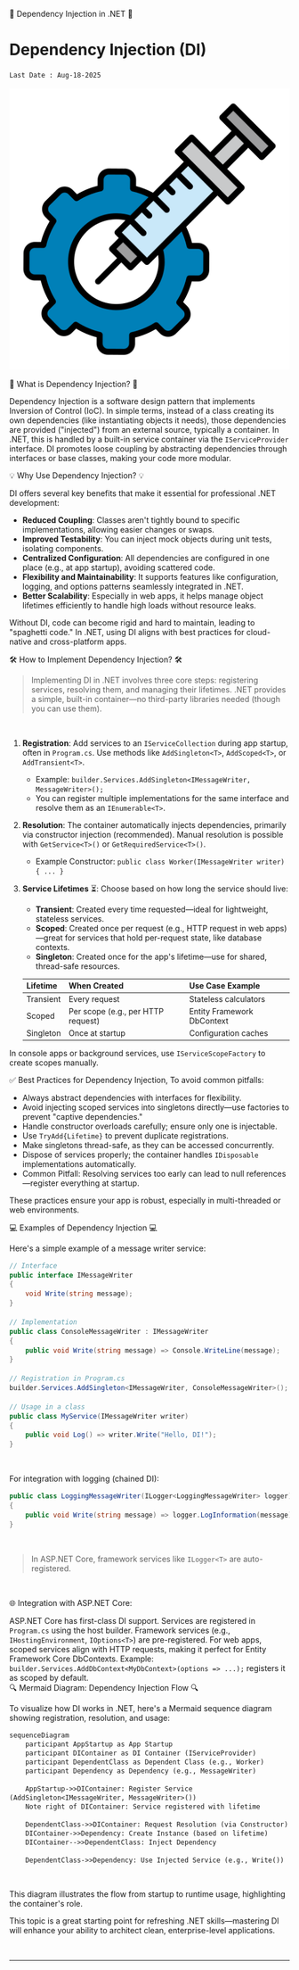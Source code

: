 🚀 Dependency Injection in .NET 🚀

# Dependency Injection (DI)
`Last Date : Aug-18-2025`
<br/>
<br/>
![DI](https://raw.githubusercontent.com/sr-ganesh-ram/Learning.Contents/main/img/dot-net/dependency-injection.png)


📖 What is Dependency Injection? 📖

Dependency Injection is a software design pattern that implements Inversion of Control (IoC). In simple terms, instead of a class creating its own dependencies (like instantiating objects it needs), those dependencies are provided ("injected") from an external source, typically a container. In .NET, this is handled by a built-in service container via the `IServiceProvider` interface. DI promotes loose coupling by abstracting dependencies through interfaces or base classes, making your code more modular.
<br/>

💡 Why Use Dependency Injection? 💡

DI offers several key benefits that make it essential for professional .NET development:
- **Reduced Coupling**: Classes aren't tightly bound to specific implementations, allowing easier changes or swaps.
- **Improved Testability**: You can inject mock objects during unit tests, isolating components.
- **Centralized Configuration**: All dependencies are configured in one place (e.g., at app startup), avoiding scattered code.
- **Flexibility and Maintainability**: It supports features like configuration, logging, and options patterns seamlessly integrated in .NET.
- **Better Scalability**: Especially in web apps, it helps manage object lifetimes efficiently to handle high loads without resource leaks.

Without DI, code can become rigid and hard to maintain, leading to "spaghetti code." In .NET, using DI aligns with best practices for cloud-native and cross-platform apps.

🛠️ How to Implement Dependency Injection? 🛠️

> Implementing DI in .NET involves three core steps: registering services, resolving them, and managing their lifetimes. .NET provides a simple, built-in container—no third-party libraries needed (though you can use them).
<br/>

1. **Registration**: Add services to an `IServiceCollection` during app startup, often in `Program.cs`. Use methods like `AddSingleton<T>`, `AddScoped<T>`, or `AddTransient<T>`.
   - Example: `builder.Services.AddSingleton<IMessageWriter, MessageWriter>();`
   - You can register multiple implementations for the same interface and resolve them as an `IEnumerable<T>`.

2. **Resolution**: The container automatically injects dependencies, primarily via constructor injection (recommended). Manual resolution is possible with `GetService<T>()` or `GetRequiredService<T>()`.
   - Example Constructor: `public class Worker(IMessageWriter writer) { ... }`

3. **Service Lifetimes** ⏳: Choose based on how long the service should live:
   - **Transient**: Created every time requested—ideal for lightweight, stateless services.
   - **Scoped**: Created once per request (e.g., HTTP request in web apps)—great for services that hold per-request state, like database contexts.
   - **Singleton**: Created once for the app's lifetime—use for shared, thread-safe resources.

   | Lifetime   | When Created | Use Case Example |
   |------------|--------------|------------------|
   | Transient | Every request | Stateless calculators |
   | Scoped    | Per scope (e.g., per HTTP request) | Entity Framework DbContext |
   | Singleton | Once at startup | Configuration caches |

In console apps or background services, use `IServiceScopeFactory` to create scopes manually.

✅ Best Practices for Dependency Injection, To avoid common pitfalls:
- Always abstract dependencies with interfaces for flexibility.
- Avoid injecting scoped services into singletons directly—use factories to prevent "captive dependencies."
- Handle constructor overloads carefully; ensure only one is injectable.
- Use `TryAdd{Lifetime}` to prevent duplicate registrations.
- Make singletons thread-safe, as they can be accessed concurrently.
- Dispose of services properly; the container handles `IDisposable` implementations automatically.
- Common Pitfall: Resolving services too early can lead to null references—register everything at startup.

These practices ensure your app is robust, especially in multi-threaded or web environments.

💻 Examples of Dependency Injection 💻

Here's a simple example of a message writer service:
<br/>

```csharp
// Interface
public interface IMessageWriter
{
    void Write(string message);
}

// Implementation
public class ConsoleMessageWriter : IMessageWriter
{
    public void Write(string message) => Console.WriteLine(message);
}

// Registration in Program.cs
builder.Services.AddSingleton<IMessageWriter, ConsoleMessageWriter>();

// Usage in a class
public class MyService(IMessageWriter writer)
{
    public void Log() => writer.Write("Hello, DI!");
}
```
<br/>

For integration with logging (chained DI):

```csharp
public class LoggingMessageWriter(ILogger<LoggingMessageWriter> logger) : IMessageWriter
{
    public void Write(string message) => logger.LogInformation(message);
}
```
<br/>

> In ASP.NET Core, framework services like `ILogger<T>` are auto-registered.
<br/>

🌐 Integration with ASP.NET Core:

ASP.NET Core has first-class DI support. Services are registered in `Program.cs` using the host builder. Framework services (e.g., `IHostingEnvironment`, `IOptions<T>`) are pre-registered. For web apps, scoped services align with HTTP requests, making it perfect for Entity Framework Core DbContexts. Example: `builder.Services.AddDbContext<MyDbContext>(options => ...);` registers it as scoped by default.
<br/>
🔍 Mermaid Diagram: Dependency Injection Flow 🔍

To visualize how DI works in .NET, here's a Mermaid sequence diagram showing registration, resolution, and usage:
<br/>

```mermaid
sequenceDiagram
    participant AppStartup as App Startup
    participant DIContainer as DI Container (IServiceProvider)
    participant DependentClass as Dependent Class (e.g., Worker)
    participant Dependency as Dependency (e.g., MessageWriter)

    AppStartup->>DIContainer: Register Service (AddSingleton<IMessageWriter, MessageWriter>())
    Note right of DIContainer: Service registered with lifetime

    DependentClass->>DIContainer: Request Resolution (via Constructor)
    DIContainer->>Dependency: Create Instance (based on lifetime)
    DIContainer-->>DependentClass: Inject Dependency

    DependentClass->>Dependency: Use Injected Service (e.g., Write())
```
<br/>

This diagram illustrates the flow from startup to runtime usage, highlighting the container's role.

This topic is a great starting point for refreshing .NET skills—mastering DI will enhance your ability to architect clean, enterprise-level applications.

<br/>

------
